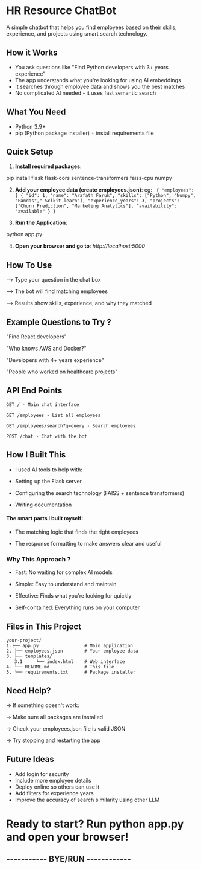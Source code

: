 
# HR Resource ChatBot


A simple chatbot that helps you find employees based on their skills, experience, and projects using smart search technology.

## How it Works

- You ask questions like "Find Python developers with 3+ years experience"
- The app understands what you're looking for using AI embeddings
- It searches through employee data and shows you the best matches
- No complicated AI needed - it uses fast semantic search


## What You Need
- Python 3.9+
- pip (Python package installer) + install requirements file

## Quick Setup

1. **Install required packages**:

pip install flask flask-cors sentence-transformers faiss-cpu numpy


2. **Add your employee data (create employees.json)**:
eg: ```
{
  "employees": [
    {
      "id": 1,
      "name": "Arafath Faruk",
      "skills": ["Python", "Numpy", "Pandas"," Scikit-learn"],
      "experience_years": 3,
      "projects": ["Churn Prediction", "Marketing Analytics"],
      "availability": "available"
    }
}```

4. **Run the Application**:

python app.py

4. **Open your browser and go to**: *http://localhost:5000*





##  How To Use

--> Type your question in the chat box

--> The bot will find matching employees

--> Results show skills, experience, and why they matched


## Example Questions to Try ?
"Find React developers"

"Who knows AWS and Docker?"

"Developers with 4+ years experience"

"People who worked on healthcare projects"
## API End Points
```http
GET / - Main chat interface

GET /employees - List all employees

GET /employees/search?q=query - Search employees

POST /chat - Chat with the bot
```
## How I Built This
 - I used AI tools to help with:

- Setting up the Flask server

- Configuring the search technology (FAISS + sentence transformers)

- Writing documentation

#### The smart parts I built myself:

- The matching logic that finds the right employees

- The response formatting to make answers clear and useful

### Why This Approach ?
- Fast: No waiting for complex AI models

- Simple: Easy to understand and maintain

- Effective: Finds what you're looking for quickly

- Self-contained: Everything runs on your computer
## Files in This Project
```
your-project/
1.├── app.py                 # Main application
2. ├── employees.json        # Your employee data
3. ├── templates/
   3.1     └── index.html    # Web interface
4. └── README.md             # This file
5. └── requirements.txt      # Package installer
```
## Need Help?

-> If something doesn't work:

-> Make sure all packages are installed

-> Check your employees.json file is valid JSON

-> Try stopping and restarting the app
## Future Ideas
- Add login for security
- Include more employee details
- Deploy online so others can use it
- Add filters for experience years
- Improve the accuracy of search similarity using other LLM



# Ready to start? Run python app.py and open your browser!

## ----------- BYE/RUN ------------
